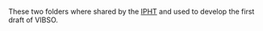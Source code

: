 These two folders where shared by the [IPHT](https://www.leibniz-ipht.de) and used to develop the first draft of VIBSO. 